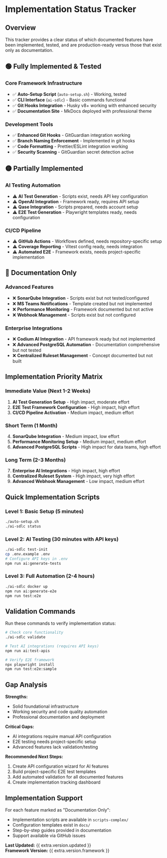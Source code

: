 # Implementation Status Tracker

## Overview

This tracker provides a clear status of which documented features have been implemented, tested, and are production-ready versus those that exist only as documentation.

## 🟢 Fully Implemented & Tested

### Core Framework Infrastructure

- ✅ **Auto-Setup Script** (`auto-setup.sh`) - Working, tested
- ✅ **CLI Interface** (`ai-sdlc`) - Basic commands functional
- ✅ **Git Hooks Integration** - Husky v8+ working with enhanced security
- ✅ **Documentation Site** - MkDocs deployed with professional theme

### Development Tools

- ✅ **Enhanced Git Hooks** - GitGuardian integration working
- ✅ **Branch Naming Enforcement** - Implemented in git hooks
- ✅ **Code Formatting** - Prettier/ESLint integration working
- ✅ **Security Scanning** - GitGuardian secret detection active

## 🟡 Partially Implemented

### AI Testing Automation

- ⚠️ **AI Test Generation** - Scripts exist, needs API key configuration
- ⚠️ **OpenAI Integration** - Framework ready, requires API setup
- ⚠️ **Qase Integration** - Scripts prepared, needs account setup
- ⚠️ **E2E Test Generation** - Playwright templates ready, needs configuration

### CI/CD Pipeline

- ⚠️ **GitHub Actions** - Workflows defined, needs repository-specific setup
- ⚠️ **Coverage Reporting** - Vitest config ready, needs integration
- ⚠️ **Automated E2E** - Framework exists, needs project-specific implementation

## 🔴 Documentation Only

### Advanced Features

- ❌ **SonarQube Integration** - Scripts exist but not tested/configured
- ❌ **MS Teams Notifications** - Template created but not implemented
- ❌ **Performance Monitoring** - Framework documented but not active
- ❌ **Webhook Management** - Scripts exist but not configured

### Enterprise Integrations

- ❌ **Codium AI Integration** - API framework ready but not implemented
- ❌ **Advanced PostgreSQL Automation** - Documentation comprehensive but not tested
- ❌ **Centralized Ruleset Management** - Concept documented but not built

## Implementation Priority Matrix

### Immediate Value (Next 1-2 Weeks)

1. **AI Test Generation Setup** - High impact, moderate effort
2. **E2E Test Framework Configuration** - High impact, high effort
3. **CI/CD Pipeline Activation** - Medium impact, medium effort

### Short Term (1 Month)

4. **SonarQube Integration** - Medium impact, low effort
5. **Performance Monitoring Setup** - Medium impact, medium effort
6. **Advanced PostgreSQL Scripts** - High impact for data teams, high effort

### Long Term (2-3 Months)

7. **Enterprise AI Integrations** - High impact, high effort
8. **Centralized Ruleset System** - High impact, very high effort
9. **Advanced Webhook Management** - Low impact, medium effort

## Quick Implementation Scripts

### Level 1: Basic Setup (5 minutes)

```bash
./auto-setup.sh
./ai-sdlc status
```

### Level 2: AI Testing (30 minutes with API keys)

```bash
./ai-sdlc test-init
cp .env.example .env
# Configure API keys in .env
npm run ai:generate-tests
```

### Level 3: Full Automation (2-4 hours)

```bash
./ai-sdlc docker up
npm run ai:generate-e2e
npm run test:e2e
```

## Validation Commands

Run these commands to verify implementation status:

```bash
# Check core functionality
./ai-sdlc validate

# Test AI integrations (requires API keys)
npm run ai:test-apis

# Verify E2E framework
npx playwright install
npm run test:e2e:sample
```

## Gap Analysis

**Strengths:**

- Solid foundational infrastructure
- Working security and code quality automation
- Professional documentation and deployment

**Critical Gaps:**

- AI integrations require manual API configuration
- E2E testing needs project-specific setup
- Advanced features lack validation/testing

**Recommended Next Steps:**

1. Create API configuration wizard for AI features
2. Build project-specific E2E test templates
3. Add automated validation for all documented features
4. Create implementation tracking dashboard

## Implementation Support

For each feature marked as "Documentation Only":

- Implementation scripts are available in `scripts-complex/`
- Configuration templates exist in `docs/`
- Step-by-step guides provided in documentation
- Support available via GitHub issues

**Last Updated:** {{ extra.version.updated }}  
**Framework Version:** {{ extra.version.framework }}
